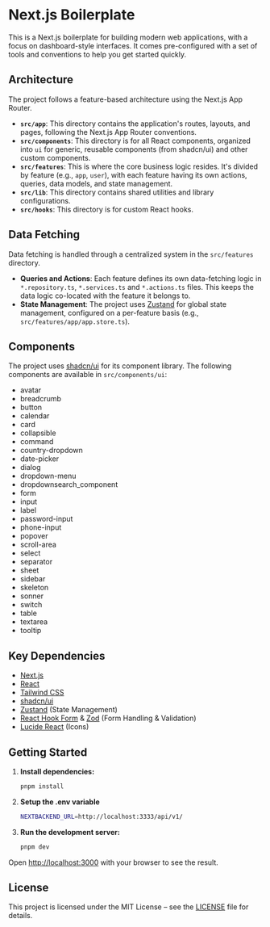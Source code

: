 # Next.js Boilerplate

This is a Next.js boilerplate for building modern web applications, with a focus on dashboard-style interfaces. It comes pre-configured with a set of tools and conventions to help you get started quickly.

## Architecture

The project follows a feature-based architecture using the Next.js App Router.

*   **`src/app`**: This directory contains the application's routes, layouts, and pages, following the Next.js App Router conventions.
*   **`src/components`**: This directory is for all React components, organized into `ui` for generic, reusable components (from shadcn/ui) and other custom components.
*   **`src/features`**: This is where the core business logic resides. It's divided by feature (e.g., `app`, `user`), with each feature having its own actions, queries, data models, and state management.
*   **`src/lib`**: This directory contains shared utilities and library configurations.
*   **`src/hooks`**: This directory is for custom React hooks.

## Data Fetching

Data fetching is handled through a centralized system in the `src/features` directory.

*   **Queries and Actions**: Each feature defines its own data-fetching logic in `*.repository.ts`,   `*.services.ts` and `*.actions.ts` files. This keeps the data logic co-located with the feature it belongs to.
*   **State Management**: The project uses [Zustand](https://github.com/pmndrs/zustand) for global state management, configured on a per-feature basis (e.g., `src/features/app/app.store.ts`).

## Components

The project uses [shadcn/ui](https://ui.shadcn.com/) for its component library. The following components are available in `src/components/ui`:

*   avatar
*   breadcrumb
*   button
*   calendar
*   card
*   collapsible
*   command
*   country-dropdown
*   date-picker
*   dialog
*   dropdown-menu
*   dropdownsearch_component
*   form
*   input
*   label
*   password-input
*   phone-input
*   popover
*   scroll-area
*   select
*   separator
*   sheet
*   sidebar
*   skeleton
*   sonner
*   switch
*   table
*   textarea
*   tooltip

## Key Dependencies

*   [Next.js](https://nextjs.org/)
*   [React](https://reactjs.org/)
*   [Tailwind CSS](https://tailwindcss.com/)
*   [shadcn/ui](https://ui.shadcn.com/)
*   [Zustand](https://github.com/pmndrs/zustand) (State Management)
*   [React Hook Form](https://react-hook-form.com/) & [Zod](https://zod.dev/) (Form Handling & Validation)
*   [Lucide React](https://lucide.dev/) (Icons)

## Getting Started

1.  **Install dependencies:**

    ```bash
    pnpm install
    ```
2. **Setup the .env variable**

    ```bash
    NEXTBACKEND_URL=http://localhost:3333/api/v1/
    ```

3.  **Run the development server:**

    ```bash
    pnpm dev
    ```

Open [http://localhost:3000](http://localhost:3000) with your browser to see the result.


## License

This project is licensed under the MIT License – see the [LICENSE](./LICENSE) file for details.
